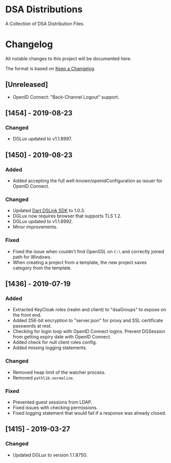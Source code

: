 # DSA Distributions

A Collection of DSA Distribution Files.

# Changelog
All notable changes to this project will be documented here.

The format is based on [Keep a Changelog](https://keepachangelog.com/en/1.0.0/).

## [Unreleased]
- OpenID Connect: "Back-Channel Logout" support.

## [1454] - 2019-08-23
### Changed
- DGLux updated to v1.1.8997.

## [1450] - 2019-08-23
### Added
- Added accepting the full well-known/openidConfiguration as issuer for OpenID Connect.

### Changed
- Updated [Dart DSLink SDK](https://github.com/IOT-DSA/sdk-dslink-dart) to 1.0.3.
- DGLux now requires browser that supports TLS 1.2.
- DGLux updated to v1.1.8992.
- Minor improvements.

### Fixed
- Fixed the issue when couldn't find OpenSSL on `C:\` and correctly joined path for Windows.
- When creating a project from a template, the new project saves category from the template.

## [1436] - 2019-07-19
### Added
- Extracted KeyCloak roles (realm and client) to "dsaGroups" to expose on the front end.
- Added 256-bit encryption to "server.json" for proxy and SSL certificate passwords at rest.
- Checking for login loop with OpenID Connect logins. Prevent DGSession from getting expiry date with OpenID Connect.
- Added check for null client roles config.
- Added missing logging statements.

### Changed
- Removed heap limit of the watcher process.
- Removed `pathlib.normalize`.

### Fixed
- Prevented guest sessions from LDAP.
- Fixed issues with checking permissions.
- Fixed logging statement that would fail if a response was already closed.

## [1415] - 2019-03-27
### Changed
- Updated DGLux to version 1.1.8750.
